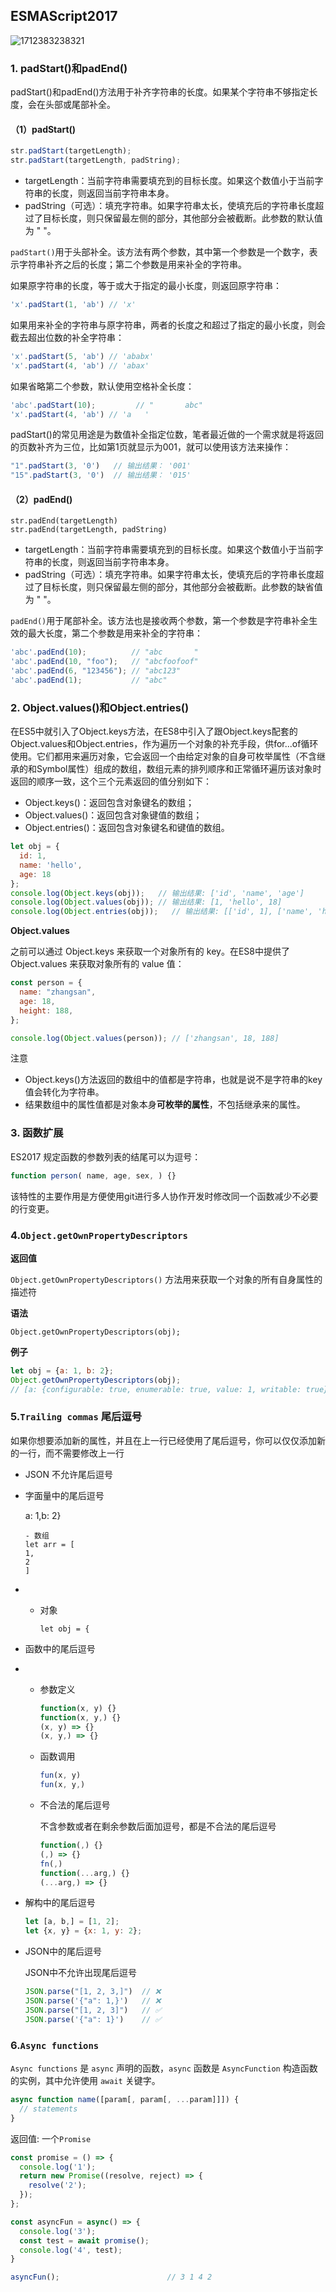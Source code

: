 ## ESMAScript2017

![1712383238321](C:\Users\Administrator\AppData\Roaming\Typora\typora-user-images\1712383238321.png)

### 1. padStart()和padEnd()

padStart()和padEnd()方法用于补齐字符串的长度。如果某个字符串不够指定长度，会在头部或尾部补全。

#### （1）padStart()

```js
str.padStart(targetLength);
str.padStart(targetLength, padString);
```

- targetLength：当前字符串需要填充到的目标长度。如果这个数值小于当前字符串的长度，则返回当前字符串本身。
- padString（可选）：填充字符串。如果字符串太长，使填充后的字符串长度超过了目标长度，则只保留最左侧的部分，其他部分会被截断。此参数的默认值为 " "。

`padStart()`用于头部补全。该方法有两个参数，其中第一个参数是一个数字，表示字符串补齐之后的长度；第二个参数是用来补全的字符串。

如果原字符串的长度，等于或大于指定的最小长度，则返回原字符串：

```js
'x'.padStart(1, 'ab') // 'x'
```

如果用来补全的字符串与原字符串，两者的长度之和超过了指定的最小长度，则会截去超出位数的补全字符串：

```js
'x'.padStart(5, 'ab') // 'ababx'
'x'.padStart(4, 'ab') // 'abax'
```

如果省略第二个参数，默认使用空格补全长度：

```js
'abc'.padStart(10);         // "       abc"
'x'.padStart(4, 'ab') // 'a   '
```

padStart()的常见用途是为数值补全指定位数，笔者最近做的一个需求就是将返回的页数补齐为三位，比如第1页就显示为001，就可以使用该方法来操作：

```js
"1".padStart(3, '0')   // 输出结果： '001'
"15".padStart(3, '0')  // 输出结果： '015'
```

#### （2）padEnd()

```
str.padEnd(targetLength)
str.padEnd(targetLength, padString)
```

- targetLength：当前字符串需要填充到的目标长度。如果这个数值小于当前字符串的长度，则返回当前字符串本身。
- padString（可选）：填充字符串。如果字符串太长，使填充后的字符串长度超过了目标长度，则只保留最左侧的部分，其他部分会被截断。此参数的缺省值为 " "。

`padEnd()`用于尾部补全。该方法也是接收两个参数，第一个参数是字符串补全生效的最大长度，第二个参数是用来补全的字符串：

```js
'abc'.padEnd(10);          // "abc       "
'abc'.padEnd(10, "foo");   // "abcfoofoof"
'abc'.padEnd(6, "123456"); // "abc123"
'abc'.padEnd(1);           // "abc"
```

### 2. Object.values()和Object.entries()

在ES5中就引入了Object.keys方法，在ES8中引入了跟Object.keys配套的Object.values和Object.entries，作为遍历一个对象的补充手段，供for...of循环使用。它们都用来遍历对象，它会返回一个由给定对象的自身可枚举属性（不含继承的和Symbol属性）组成的数组，数组元素的排列顺序和正常循环遍历该对象时返回的顺序一致，这个三个元素返回的值分别如下：

- Object.keys()：返回包含对象键名的数组；
- Object.values()：返回包含对象键值的数组；
- Object.entries()：返回包含对象键名和键值的数组。

```js
let obj = { 
  id: 1, 
  name: 'hello', 
  age: 18 
};
console.log(Object.keys(obj));   // 输出结果: ['id', 'name', 'age']
console.log(Object.values(obj)); // 输出结果: [1, 'hello', 18]
console.log(Object.entries(obj));   // 输出结果: [['id', 1], ['name', 'hello'], ['age', 18]
```

**Object.values**

之前可以通过 Object.keys 来获取一个对象所有的 key。在ES8中提供了 Object.values 来获取对象所有的 value 值：

```js
const person = {
  name: "zhangsan",
  age: 18,
  height: 188,
};

console.log(Object.values(person)); // ['zhangsan', 18, 188]
```

注意

- Object.keys()方法返回的数组中的值都是字符串，也就是说不是字符串的key值会转化为字符串。
- 结果数组中的属性值都是对象本身**可枚举的属性**，不包括继承来的属性。

### 3. 函数扩展

ES2017 规定函数的参数列表的结尾可以为逗号：

```js
function person( name, age, sex, ) {}
```

该特性的主要作用是方便使用git进行多人协作开发时修改同一个函数减少不必要的行变更。

### 4.`Object.getOwnPropertyDescriptors`

**返回值**

`Object.getOwnPropertyDescriptors()` 方法用来获取一个对象的所有自身属性的描述符

**语法**

```
Object.getOwnPropertyDescriptors(obj);
```

**例子**

```js
let obj = {a: 1, b: 2};
Object.getOwnPropertyDescriptors(obj);   
// [a: {configurable: true, enumerable: true, value: 1, writable: true}, b: {configurable: true, enumerable: true, value: 2, writable: true}]
```

### 5.`Trailing commas` 尾后逗号

如果你想要添加新的属性，并且在上一行已经使用了尾后逗号，你可以仅仅添加新的一行，而不需要修改上一行

- JSON 不允许尾后逗号

- 字面量中的尾后逗号

  a: 1,b: 2}

  ```
  - 数组
  let arr = [
  1, 
  2
  ]
  ```

- - 对象

    ```
    let obj = {
    ```

- 函数中的尾后逗号

- - 参数定义

    ```js
    function(x, y) {}
    function(x, y,) {}
    (x, y) => {}
    (x, y,) => {}
    ```

  - 函数调用

    ```js
    fun(x, y)
    fun(x, y,)
    ```

  - 不合法的尾后逗号

    不含参数或者在剩余参数后面加逗号，都是不合法的尾后逗号

    ```js
    function(,) {}
    (,) => {}
    fn(,)
    function(...arg,) {}
    (...arg,) => {}
    ```

- 解构中的尾后逗号

  ```js
  let [a, b,] = [1, 2];
  let {x, y} = {x: 1, y: 2};
  ```

- JSON中的尾后逗号

  JSON中不允许出现尾后逗号

  ```js
  JSON.parse("[1, 2, 3,]")  // ❌
  JSON.parse('{"a": 1,}')   // ❌
  JSON.parse("[1, 2, 3]")   // ✅
  JSON.parse('{"a": 1}')    // ✅
  ```

### 6.`Async functions`

`Async functions` 是 `async` 声明的函数，`async` 函数是 `AsyncFunction` 构造函数的实例，其中允许使用 `await` 关键字。

```js
async function name([param[, param[, ...param]]]) {
  // statements
}
```

返回值: 一个`Promise`

```js
const promise = () => {
  console.log('1');
  return new Promise((resolve, reject) => {
    resolve('2');
  });
};

const asyncFun = async() => {
  console.log('3');
  const test = await promise();
  console.log('4', test);
}

asyncFun();                        // 3 1 4 2
```

